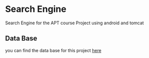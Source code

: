 # Search Engine

Search Engine for the APT course Project using android and tomcat

## Data Base
you can find the data base for this project [here](https://drive.google.com/drive/folders/1wyoRtRCv9B1JLJQx3zhoh6O-4Iy8LXGy?usp=sharing)

